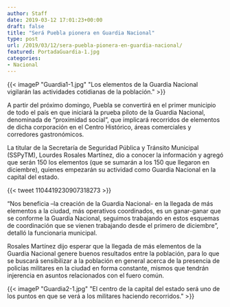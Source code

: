 ```yaml
---
author: Staff
date: 2019-03-12 17:01:23+00:00
draft: false
title: "Será Puebla pionera en Guardia Nacional"
type: post
url: /2019/03/12/sera-puebla-pionera-en-guardia-nacional/
featured: PortadaGuardia-1.jpg
categories:
- Nacional
---
```


{{< imageP "Guardia1-1.jpg" "Los elementos de la Guardia Nacional vigilarán las actividades cotidianas de la población." >}}

A partir del próximo domingo, Puebla se convertirá en el primer municipio de todo el país en que iniciará la prueba piloto de la Guardia Nacional, denominada de “proximidad social”, que implicará recorridos de elementos de dicha corporación en el Centro Histórico, áreas comerciales y corredores gastronómicos.

La titular de la Secretaría de Seguridad Pública y Tránsito Municipal (SSPyTM), Lourdes Rosales Martínez, dio a conocer la información y agregó que serán 150 los elementos (que se sumarán a los 150 que llegaron en diciembre), quienes empezarán su actividad como Guardia Nacional en la capital del estado.

{{< tweet 1104419230907318273 >}}

“Nos beneficia –la creación de la Guardia Nacional- en la llegada de más elementos a la ciudad, más operativos coordinados, es un ganar-ganar que se conforme la Guardia Nacional, seguimos trabajando en estos esquemas de coordinación que se vienen trabajando desde el primero de diciembre”, detalló la funcionaria municipal.

Rosales Martínez dijo esperar que la llegada de más elementos de la Guardia Nacional genere buenos resultados entre la población, para lo que se buscará sensibilizar a la población en general acerca de la presencia de policías militares en la ciudad en forma constante, mismos que tendrán injerencia en asuntos relacionados con el fuero común.

{{< imageP "Guardia2-1.jpg" "El centro de la capital del estado será uno de los puntos en que se verá a los militares haciendo recorridos." >}}